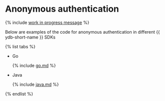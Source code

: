 # Anonymous authentication

{% include [work in progress message](../../_includes/addition.md) %}

Below are examples of the code for anonymous authentication in different {{ ydb-short-name }} SDKs

{% list tabs %}

- Go

  {% include [go.md](anonymous/go.md) %}

- Java

  {% include [java.md](anonymous/java.md) %}

{% endlist %}

